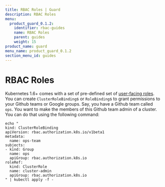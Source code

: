 ```yaml
---
title: RBAC Roles | Guard
description: RBAC Roles
menu:
  product_guard_0.1.2:
    identifier: rbac-guides
    name: RBAC Roles
    parent: guides
    weight: 15
product_name: guard
menu_name: product_guard_0.1.2
section_menu_id: guides
---
```


# RBAC Roles

Kubernetes 1.6+ comes with a set of pre-defined set of [user-facing roles](https://kubernetes.io/docs/admin/authorization/rbac/#user-facing-roles). You can create `ClusterRoleBinding`s or `RoleBinding`s to grant permissions to your Github teams or Google groups. Say, you have a Github team called `ops`. You want to make the members of this Github team admin of a cluster. You can do that using the following command:

```console
echo "
kind: ClusterRoleBinding
apiVersion: rbac.authorization.k8s.io/v1beta1
metadata:
  name: ops-team
subjects:
- kind: Group
  name: ops
  apiGroup: rbac.authorization.k8s.io
roleRef:
  kind: ClusterRole
  name: cluster-admin
  apiGroup: rbac.authorization.k8s.io
" | kubectl apply -f -
```
